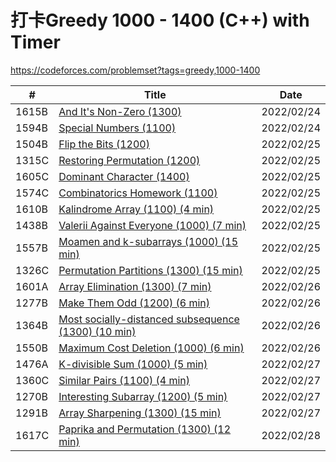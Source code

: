 
# 打卡Greedy 1000 - 1400 (C++) with Timer
https://codeforces.com/problemset?tags=greedy,1000-1400 <br/>

|  #  | Title           |    Date  | 
|-----|---------------- | --------------- |
|  1615B  |[And It's Non-Zero (1300) ](https://github.com/JunBinLiang/Codeforce/blob/main/code/1615B.txt)   |2022/02/24|
|  1594B  |[Special Numbers (1100) ](https://github.com/JunBinLiang/Codeforce/blob/main/code/1594B.txt)   |2022/02/24|
|  1504B  |[Flip the Bits (1200) ](https://github.com/JunBinLiang/Codeforce/blob/main/code/1504B.txt)   |2022/02/25|
|  1315C  |[Restoring Permutation (1200) ](https://github.com/JunBinLiang/Codeforce/blob/main/code/1315C.txt)   |2022/02/25|
|  1605C  |[Dominant Character (1400) ](https://github.com/JunBinLiang/Codeforce/blob/main/code/1605C.txt)   |2022/02/25|
|  1574C  |[Combinatorics Homework	 (1100) ](https://github.com/JunBinLiang/Codeforce/blob/main/code/1574C.txt)   |2022/02/25|
|  1610B  |[Kalindrome Array	 (1100) (4 min) ](https://github.com/JunBinLiang/Codeforce/blob/main/code/1610B.txt)   |2022/02/25|
|  1438B  |[Valerii Against Everyone	 (1000) (7 min) ](https://github.com/JunBinLiang/Codeforce/blob/main/code/1438B.txt)   |2022/02/25|
|  1557B  |[Moamen and k-subarrays	 (1000) (15 min) ](https://github.com/JunBinLiang/Codeforce/blob/main/code/1557B.txt)   |2022/02/25|
|  1326C  |[Permutation Partitions	 (1300) (15 min) ](https://github.com/JunBinLiang/Codeforce/blob/main/code/1326C.txt)   |2022/02/25|
|  1601A  |[ Array Elimination	 (1300) (7 min) ](https://github.com/JunBinLiang/Codeforce/blob/main/code/1601A.txt)   |2022/02/26|
|  1277B  |[ Make Them Odd	 (1200) (6 min) ](https://github.com/JunBinLiang/Codeforce/blob/main/code/1277B.txt)   |2022/02/26|
|  1364B  |[ Most socially-distanced subsequence	 (1300) (10 min) ](https://github.com/JunBinLiang/Codeforce/blob/main/code/1364B.txt)   |2022/02/26|
|  1550B  |[ Maximum Cost Deletion	 (1000) (6 min) ](https://github.com/JunBinLiang/Codeforce/blob/main/code/1550B.txt)   |2022/02/26|
|  1476A  |[ K-divisible Sum	 (1000) (5 min) ](https://github.com/JunBinLiang/Codeforce/blob/main/code/1476A.txt)   |2022/02/27|
|  1360C  |[ Similar Pairs		 (1100) (4 min) ](https://github.com/JunBinLiang/Codeforce/blob/main/code/1360C.txt)   |2022/02/27|
|  1270B  |[ Interesting Subarray		 (1200) (5 min) ](https://github.com/JunBinLiang/Codeforce/blob/main/code/1270B.txt)   |2022/02/27|
|  1291B  |[ Array Sharpening		 (1300) (15 min) ](https://github.com/JunBinLiang/Codeforce/blob/main/code/1291B.txt)   |2022/02/27|
|  1617C  |[ Paprika and Permutation		 (1300) (12 min) ](https://github.com/JunBinLiang/Codeforce/blob/main/code/1617C.txt)   |2022/02/28|
